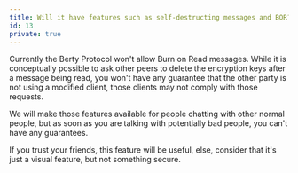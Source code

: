 ```yaml
---
title: Will it have features such as self-destructing messages and BOR?
id: 13
private: true
---
```


Currently the Berty Protocol won't allow Burn on Read messages. While it is conceptually possible to ask other peers to delete the encryption keys after a message being read, you won't have any guarantee that the other party is not using a modified client, those clients may not comply with those requests.

We will make those features available for people chatting with other normal people, but as soon as you are talking with potentially bad people, you can't have any guarantees.

If you trust your friends, this feature will be useful, else, consider that it's just a visual feature, but not something secure.
